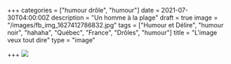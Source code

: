 +++
categories = ["humour drôle", "humour"]
date = 2021-07-30T04:00:00Z
description = "Un homme à la plage"
draft = true
image = "/images/fb_img_1627412786832.jpg"
tags = ["Humour et Délire", "humour noir", "hahaha", "Québec", "France", "Drôles", "humour"]
title = "L'image veux tout dire"
type = "image"

+++
![](/images/fb_img_1627412786832.jpg)